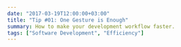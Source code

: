 ```yaml
---
date: "2017-03-19T12:00:00+03:00"
title: "Tip #01: One Gesture is Enough"
summary: How to make your development workflow faster.
tags: ["Software Development", "Efficiency"]
---
```


